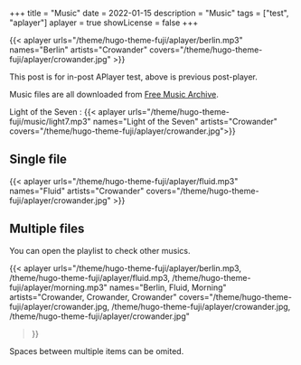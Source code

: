 +++
title = "Music"
date = 2022-01-15
description = "Music"
tags = ["test", "aplayer"]
aplayer = true
showLicense = false
+++

{{< aplayer urls="/theme/hugo-theme-fuji/aplayer/berlin.mp3" names="Berlin" artists="Crowander" covers="/theme/hugo-theme-fuji/aplayer/crowander.jpg" >}}

This post is for in-post APlayer test, above is previous post-player.

Music files are all downloaded from [Free Music Archive](https://freemusicarchive.org).

Light of the Seven :
{{< aplayer urls="/theme/hugo-theme-fuji/music/light7.mp3" names="Light of the Seven"  artists="Crowander" covers="/theme/hugo-theme-fuji/aplayer/crowander.jpg">}}

<!--more-->

## Single file

{{< aplayer urls="/theme/hugo-theme-fuji/aplayer/fluid.mp3" names="Fluid" artists="Crowander" covers="/theme/hugo-theme-fuji/aplayer/crowander.jpg" >}}

## Multiple files

You can open the playlist to check other musics.

{{< aplayer
    urls="/theme/hugo-theme-fuji/aplayer/berlin.mp3, /theme/hugo-theme-fuji/aplayer/fluid.mp3, /theme/hugo-theme-fuji/aplayer/morning.mp3"
    names="Berlin, Fluid, Morning"
    artists="Crowander, Crowander, Crowander"
    covers="/theme/hugo-theme-fuji/aplayer/crowander.jpg, /theme/hugo-theme-fuji/aplayer/crowander.jpg, /theme/hugo-theme-fuji/aplayer/crowander.jpg"
>}}

Spaces between multiple items can be omited.
